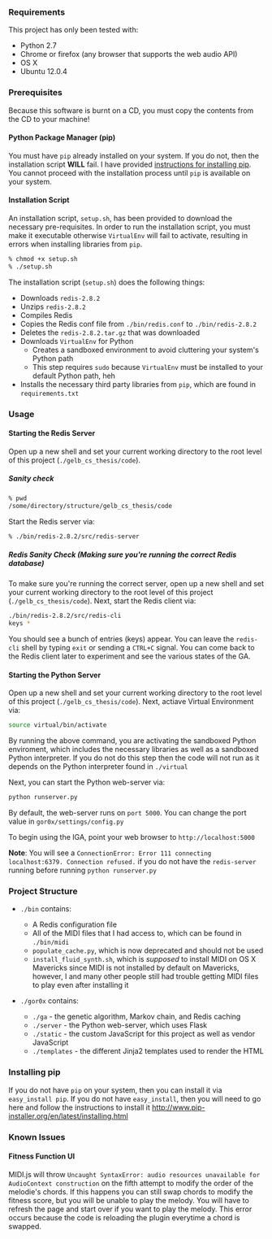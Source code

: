 ### Requirements
This project has only been tested with:
* Python 2.7
* Chrome or firefox (any browser that supports the web audio API)
* OS X
* Ubuntu 12.0.4

### Prerequisites
Because this software is burnt on a CD, you must copy the contents from the CD to your machine!

#### Python Package Manager (pip)
You must have `pip` already installed on your system. If you do not, then the installation script **WILL** fail. I have provided [instructions for installing pip](#installing-pip). You cannot proceed with the installation process until `pip` is available on your system.

#### Installation Script
An installation script, `setup.sh`, has been provided to download the necessary pre-requisites. In order to run
the installation script, you must make it executable otherwise `VirtualEnv` will fail to activate, resulting in 
errors when installing libraries from `pip`. 
```bash
% chmod +x setup.sh
% ./setup.sh
```

The installation script (`setup.sh`) does the following things:
* Downloads `redis-2.8.2`
* Unzips `redis-2.8.2`
* Compiles Redis
* Copies the Redis conf file from `./bin/redis.conf` to `./bin/redis-2.8.2`
* Deletes the `redis-2.8.2.tar.gz` that was downloaded
* Downloads `VirtualEnv` for Python 
  * Creates a sandboxed environment to avoid cluttering your system's Python path
  * This step requires `sudo` because `VirtualEnv` must be installed to your default Python path, heh
* Installs the necessary third party libraries from `pip`, which are found in `requirements.txt`

### Usage
#### Starting the Redis Server
Open up a new shell and set your current working directory to the root level of this project (`./gelb_cs_thesis/code`).

##### Sanity check
```bash
% pwd
/some/directory/structure/gelb_cs_thesis/code
```

Start the Redis server via:
```bash
% ./bin/redis-2.8.2/src/redis-server
```

##### Redis Sanity Check (Making sure you're running the correct Redis database)
To make sure you're running the correct server, open up a new shell and set your current working directory to the root level of this project (`./gelb_cs_thesis/code`). Next, start the Redis client via:
```bash
./bin/redis-2.8.2/src/redis-cli
keys *
```
You should see a bunch of entries (keys) appear. You can leave the `redis-cli` shell by typing `exit` or sending a `CTRL+C` signal. You can come back to the Redis client later to experiment and see the various states of the GA.

#### Starting the Python Server
Open up a new shell and set your current working directory to the root level of this project (`./gelb_cs_thesis/code`).
Next, actiave Virtual Environment via:
```bash
source virtual/bin/activate
```
By running the above command, you are activating the sandboxed Python enviroment, which
includes the necessary libraries as well as a sandboxed Python interpreter. If you do not
do this step then the code will not run as it depends on the Python interpreter found in
`./virtual`

Next, you can start the Python web-server via:
```python
python runserver.py
```
By default, the web-server runs on `port 5000`. You can change the port value in `gor0x/settings/config.py`

To begin using the IGA, point your web browser to `http://localhost:5000`

**Note**: You will see a `ConnectionError: Error 111 connecting localhost:6379. Connection refused.` if you do not
have the `redis-server` running before running `python runserver.py`


### Project Structure
* `./bin` contains:
  * A Redis configuration file
  * All of the MIDI files that I had access to, which can be found in `./bin/midi`
  * `populate_cache.py`, which is now deprecated and should not be used
  * `install_fluid_synth.sh`, which is _supposed_ to install MIDI on OS X Mavericks since MIDI is not installed by default on Mavericks, however, I and many other people still had trouble getting MIDI files to play even after installing it

* `./gor0x` contains:
  * `./ga` - the genetic algorithm, Markov chain, and Redis caching
  * `./server` - the Python web-server, which uses Flask
  * `./static` - the custom JavaScript for this project as well as vendor JavaScript
  * `./templates` - the different Jinja2 templates used to render the HTML


### Installing pip
If you do not have `pip` on your system, then you can install it via `easy_install pip`. If you do not have `easy_install`, then you will need to go here and follow the instructions to install it http://www.pip-installer.org/en/latest/installing.html

### Known Issues
#### Fitness Function UI
MIDI.js will throw `Uncaught SyntaxError: audio resources unavailable for AudioContext construction` on the fifth attempt
to modify the order of the melodie's chords. If this happens you can still swap chords to modify the fitness score, but you will be unable to play the melody. You will have to refresh the page and start over if you want to play the melody. This error occurs because the code is reloading the plugin everytime a chord is swapped.
